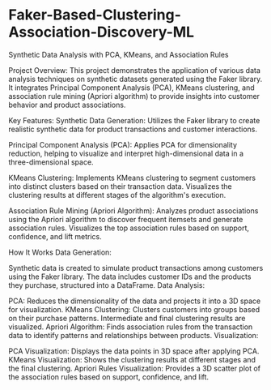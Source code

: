 # Faker-Based-Clustering-Association-Discovery-ML


Synthetic Data Analysis with PCA, KMeans, and Association Rules

Project Overview:
This project demonstrates the application of various data analysis techniques on synthetic datasets generated using the Faker library. It integrates Principal Component Analysis (PCA), KMeans clustering, and association rule mining (Apriori algorithm) to provide insights into customer behavior and product associations.

Key Features:
Synthetic Data Generation: Utilizes the Faker library to create realistic synthetic data for product transactions and customer interactions.

Principal Component Analysis (PCA): Applies PCA for dimensionality reduction, helping to visualize and interpret high-dimensional data in a three-dimensional space.

KMeans Clustering: Implements KMeans clustering to segment customers into distinct clusters based on their transaction data. Visualizes the clustering results at different stages of the algorithm's execution.

Association Rule Mining (Apriori Algorithm): Analyzes product associations using the Apriori algorithm to discover frequent itemsets and generate association rules. Visualizes the top association rules based on support, confidence, and lift metrics.

How It Works
Data Generation:

Synthetic data is created to simulate product transactions among customers using the Faker library.
The data includes customer IDs and the products they purchase, structured into a DataFrame.
Data Analysis:

PCA: Reduces the dimensionality of the data and projects it into a 3D space for visualization.
KMeans Clustering: Clusters customers into groups based on their purchase patterns. Intermediate and final clustering results are visualized.
Apriori Algorithm: Finds association rules from the transaction data to identify patterns and relationships between products.
Visualization:

PCA Visualization: Displays the data points in 3D space after applying PCA.
KMeans Visualization: Shows the clustering results at different stages and the final clustering.
Apriori Rules Visualization: Provides a 3D scatter plot of the association rules based on support, confidence, and lift.
